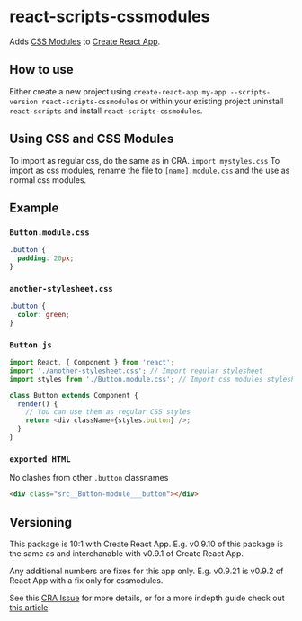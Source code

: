 # react-scripts-cssmodules

Adds [CSS Modules](https://github.com/css-modules/css-modules) to [Create React App](https://github.com/facebookincubator/create-react-app).

## How to use
Either create a new project using
`create-react-app my-app --scripts-version react-scripts-cssmodules`
or within your existing project uninstall `react-scripts` and install `react-scripts-cssmodules`.

## Using CSS and CSS Modules
To import as regular css, do the same as in CRA. `import mystyles.css`
To import as css modules, rename the file to `[name].module.css` and the use as normal css modules.

## Example
### `Button.module.css`

```css
.button {
  padding: 20px;
}
```

### `another-stylesheet.css`

```css
.button {
  color: green;
}
```

### `Button.js`

```js
import React, { Component } from 'react';
import './another-stylesheet.css'; // Import regular stylesheet
import styles from './Button.module.css'; // Import css modules stylesheet as styles

class Button extends Component {
  render() {
    // You can use them as regular CSS styles
    return <div className={styles.button} />;
  }
}
```
### `exported HTML`
No clashes from other `.button` classnames

```html
<div class="src__Button-module___button"></div>
```

## Versioning
This package is 10:1 with Create React App. E.g. v0.9.10 of this package is the same as and interchanable with v0.9.1 of Create React App.

Any additional numbers are fixes for this app only. E.g. v0.9.21 is v0.9.2 of React App with a fix only for cssmodules.

See this [CRA Issue](https://github.com/facebookincubator/create-react-app/issues/682) for more details, or for a more indepth guide check out [this article](https://medium.com/@shubheksha/tweaking-configuration-for-react-scripts-in-create-react-app-d91e9d03a42f).
